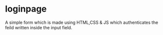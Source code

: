 # loginpage
A simple form which is made using HTML,CSS &amp; JS which authenticates the feild written inside the input field.

